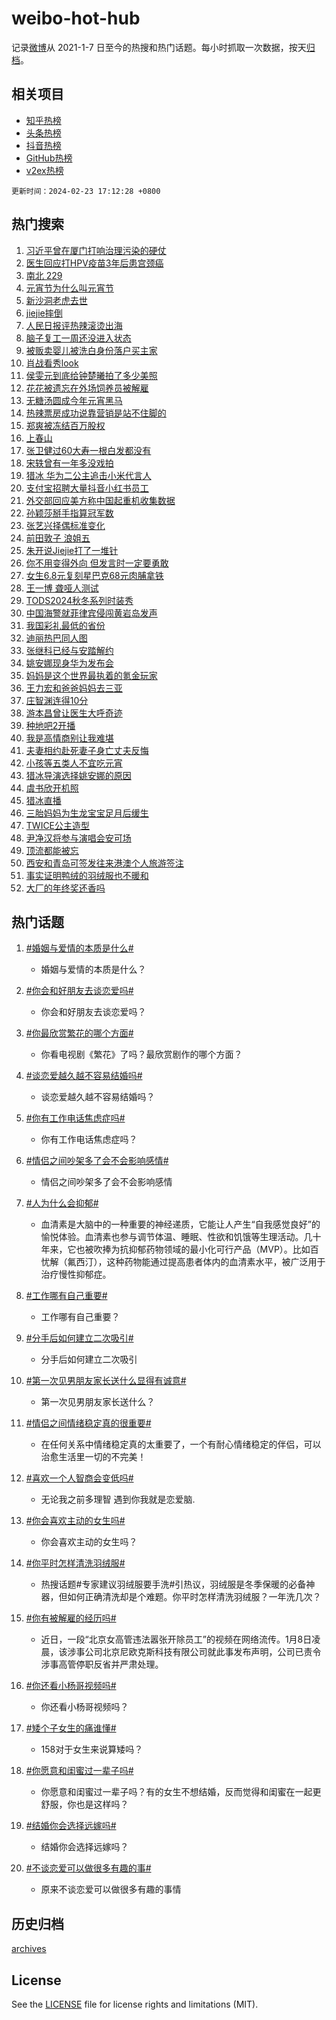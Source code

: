 # weibo-hot-hub

记录[微博](https://www.weibo.com)从 2021-1-7 日至今的热搜和热门话题。每小时抓取一次数据，按天[归档](archives)。

## 相关项目

- [知乎热榜](https://github.com/lonnyzhang423/zhihu-hot-hub)
- [头条热榜](https://github.com/lonnyzhang423/toutiao-hot-hub)
- [抖音热榜](https://github.com/lonnyzhang423/douyin-hot-hub)
- [GitHub热榜](https://github.com/lonnyzhang423/github-hot-hub)
- [v2ex热榜](https://github.com/lonnyzhang423/v2ex-hot-hub)


`更新时间：2024-02-23 17:12:28 +0800`

## 热门搜索

1. [习近平曾在厦门打响治理污染的硬仗](https://m.weibo.cn/search?containerid=100103type%3D1%26t%3D10%26q%3D%23%E4%B9%A0%E8%BF%91%E5%B9%B3%E6%9B%BE%E5%9C%A8%E5%8E%A6%E9%97%A8%E6%89%93%E5%93%8D%E6%B2%BB%E7%90%86%E6%B1%A1%E6%9F%93%E7%9A%84%E7%A1%AC%E4%BB%97%23&stream_entry_id=51&isnewpage=1&extparam=seat%3D1%26dgr%3D0%26stream_entry_id%3D51%26c_type%3D51%26q%3D%2523%25E4%25B9%25A0%25E8%25BF%2591%25E5%25B9%25B3%25E6%259B%25BE%25E5%259C%25A8%25E5%258E%25A6%25E9%2597%25A8%25E6%2589%2593%25E5%2593%258D%25E6%25B2%25BB%25E7%2590%2586%25E6%25B1%25A1%25E6%259F%2593%25E7%259A%2584%25E7%25A1%25AC%25E4%25BB%2597%2523%26pos%3D0%26cate%3D10103%26filter_type%3Drealtimehot%26display_time%3D1708679547%26pre_seqid%3D170867954772802085345)
1. [医生回应打HPV疫苗3年后患宫颈癌](https://m.weibo.cn/search?containerid=100103type%3D1%26t%3D10%26q%3D%23%E5%8C%BB%E7%94%9F%E5%9B%9E%E5%BA%94%E6%89%93HPV%E7%96%AB%E8%8B%973%E5%B9%B4%E5%90%8E%E6%82%A3%E5%AE%AB%E9%A2%88%E7%99%8C%23&stream_entry_id=31&isnewpage=1&extparam=seat%3D1%26stream_entry_id%3D31%26lcate%3D5001%26realpos%3D1%26dgr%3D0%26band_rank%3D1%26flag%3D2%26pos%3D0%26q%3D%2523%25E5%258C%25BB%25E7%2594%259F%25E5%259B%259E%25E5%25BA%2594%25E6%2589%2593HPV%25E7%2596%25AB%25E8%258B%25973%25E5%25B9%25B4%25E5%2590%258E%25E6%2582%25A3%25E5%25AE%25AB%25E9%25A2%2588%25E7%2599%258C%2523%26c_type%3D31%26cate%3D5001%26filter_type%3Drealtimehot%26display_time%3D1708679547%26pre_seqid%3D170867954772802085345)
1. [南北 229](https://m.weibo.cn/search?containerid=100103type%3D1%26t%3D10%26q%3D%E5%8D%97%E5%8C%97+229&stream_entry_id=31&isnewpage=1&extparam=seat%3D1%26stream_entry_id%3D31%26lcate%3D5001%26realpos%3D2%26dgr%3D0%26band_rank%3D2%26flag%3D16%26pos%3D1%26q%3D%25E5%258D%2597%25E5%258C%2597%2520229%26c_type%3D31%26cate%3D5001%26filter_type%3Drealtimehot%26display_time%3D1708679547%26pre_seqid%3D170867954772802085345)
1. [元宵节为什么叫元宵节](https://m.weibo.cn/search?containerid=100103type%3D1%26t%3D10%26q%3D%23%E5%85%83%E5%AE%B5%E8%8A%82%E4%B8%BA%E4%BB%80%E4%B9%88%E5%8F%AB%E5%85%83%E5%AE%B5%E8%8A%82%23&stream_entry_id=31&isnewpage=1&extparam=seat%3D1%26stream_entry_id%3D31%26lcate%3D5001%26realpos%3D3%26dgr%3D0%26band_rank%3D3%26flag%3D1%26pos%3D2%26q%3D%2523%25E5%2585%2583%25E5%25AE%25B5%25E8%258A%2582%25E4%25B8%25BA%25E4%25BB%2580%25E4%25B9%2588%25E5%258F%25AB%25E5%2585%2583%25E5%25AE%25B5%25E8%258A%2582%2523%26c_type%3D31%26cate%3D5001%26filter_type%3Drealtimehot%26display_time%3D1708679547%26pre_seqid%3D170867954772802085345)
1. [新沙洞老虎去世](https://m.weibo.cn/search?containerid=100103type%3D1%26t%3D10%26q%3D%23%E6%96%B0%E6%B2%99%E6%B4%9E%E8%80%81%E8%99%8E%E5%8E%BB%E4%B8%96%23&stream_entry_id=31&isnewpage=1&extparam=seat%3D1%26stream_entry_id%3D31%26lcate%3D5001%26realpos%3D4%26dgr%3D0%26band_rank%3D4%26flag%3D1%26pos%3D3%26q%3D%2523%25E6%2596%25B0%25E6%25B2%2599%25E6%25B4%259E%25E8%2580%2581%25E8%2599%258E%25E5%258E%25BB%25E4%25B8%2596%2523%26c_type%3D31%26cate%3D5001%26filter_type%3Drealtimehot%26display_time%3D1708679547%26pre_seqid%3D170867954772802085345)
1. [jiejie摔倒](https://m.weibo.cn/search?containerid=100103type%3D1%26t%3D10%26q%3Djiejie%E6%91%94%E5%80%92&stream_entry_id=31&isnewpage=1&extparam=seat%3D1%26stream_entry_id%3D31%26lcate%3D5001%26realpos%3D5%26dgr%3D0%26band_rank%3D5%26flag%3D16%26pos%3D4%26q%3Djiejie%25E6%2591%2594%25E5%2580%2592%26c_type%3D31%26cate%3D5001%26filter_type%3Drealtimehot%26display_time%3D1708679547%26pre_seqid%3D170867954772802085345)
1. [人民日报评热辣滚烫出海](https://m.weibo.cn/search?containerid=100103type%3D1%26t%3D10%26q%3D%23%E4%BA%BA%E6%B0%91%E6%97%A5%E6%8A%A5%E8%AF%84%E7%83%AD%E8%BE%A3%E6%BB%9A%E7%83%AB%E5%87%BA%E6%B5%B7%23&stream_entry_id=31&isnewpage=1&extparam=seat%3D1%26stream_entry_id%3D31%26lcate%3D5001%26realpos%3D6%26dgr%3D0%26band_rank%3D6%26flag%3D1%26pos%3D5%26q%3D%2523%25E4%25BA%25BA%25E6%25B0%2591%25E6%2597%25A5%25E6%258A%25A5%25E8%25AF%2584%25E7%2583%25AD%25E8%25BE%25A3%25E6%25BB%259A%25E7%2583%25AB%25E5%2587%25BA%25E6%25B5%25B7%2523%26c_type%3D31%26cate%3D5001%26filter_type%3Drealtimehot%26display_time%3D1708679547%26pre_seqid%3D170867954772802085345)
1. [脑子复工一周还没进入状态](https://m.weibo.cn/search?containerid=100103type%3D1%26t%3D10%26q%3D%23%E8%84%91%E5%AD%90%E5%A4%8D%E5%B7%A5%E4%B8%80%E5%91%A8%E8%BF%98%E6%B2%A1%E8%BF%9B%E5%85%A5%E7%8A%B6%E6%80%81%23&stream_entry_id=31&isnewpage=1&extparam=seat%3D1%26stream_entry_id%3D31%26lcate%3D5001%26q%3D%2523%25E8%2584%2591%25E5%25AD%2590%25E5%25A4%258D%25E5%25B7%25A5%25E4%25B8%2580%25E5%2591%25A8%25E8%25BF%2598%25E6%25B2%25A1%25E8%25BF%259B%25E5%2585%25A5%25E7%258A%25B6%25E6%2580%2581%2523%26dgr%3D0%26band_rank%3D7%26adid%3D223925%26pos%3D6%26is_ad_pos%3D1%26c_type%3D31%26cate%3D5001%26filter_type%3Drealtimehot%26display_time%3D1708679547%26pre_seqid%3D170867954772802085345)
1. [被贩卖婴儿被洗白身份落户买主家](https://m.weibo.cn/search?containerid=100103type%3D1%26t%3D10%26q%3D%23%E8%A2%AB%E8%B4%A9%E5%8D%96%E5%A9%B4%E5%84%BF%E8%A2%AB%E6%B4%97%E7%99%BD%E8%BA%AB%E4%BB%BD%E8%90%BD%E6%88%B7%E4%B9%B0%E4%B8%BB%E5%AE%B6%23&stream_entry_id=31&isnewpage=1&extparam=seat%3D1%26stream_entry_id%3D31%26lcate%3D5001%26realpos%3D7%26dgr%3D0%26band_rank%3D7%26flag%3D1%26pos%3D7%26q%3D%2523%25E8%25A2%25AB%25E8%25B4%25A9%25E5%258D%2596%25E5%25A9%25B4%25E5%2584%25BF%25E8%25A2%25AB%25E6%25B4%2597%25E7%2599%25BD%25E8%25BA%25AB%25E4%25BB%25BD%25E8%2590%25BD%25E6%2588%25B7%25E4%25B9%25B0%25E4%25B8%25BB%25E5%25AE%25B6%2523%26c_type%3D31%26cate%3D5001%26filter_type%3Drealtimehot%26display_time%3D1708679547%26pre_seqid%3D170867954772802085345)
1. [肖战看秀look](https://m.weibo.cn/search?containerid=100103type%3D1%26t%3D10%26q%3D%23%E8%82%96%E6%88%98%E7%9C%8B%E7%A7%80look%23&stream_entry_id=31&isnewpage=1&extparam=seat%3D1%26stream_entry_id%3D31%26lcate%3D5001%26realpos%3D8%26dgr%3D0%26band_rank%3D8%26flag%3D1%26pos%3D8%26q%3D%2523%25E8%2582%2596%25E6%2588%2598%25E7%259C%258B%25E7%25A7%2580look%2523%26c_type%3D31%26cate%3D5001%26filter_type%3Drealtimehot%26display_time%3D1708679547%26pre_seqid%3D170867954772802085345)
1. [侯雯元到底给钟楚曦拍了多少美照](https://m.weibo.cn/search?containerid=100103type%3D1%26t%3D10%26q%3D%23%E4%BE%AF%E9%9B%AF%E5%85%83%E5%88%B0%E5%BA%95%E7%BB%99%E9%92%9F%E6%A5%9A%E6%9B%A6%E6%8B%8D%E4%BA%86%E5%A4%9A%E5%B0%91%E7%BE%8E%E7%85%A7%23&stream_entry_id=31&isnewpage=1&extparam=seat%3D1%26stream_entry_id%3D31%26lcate%3D5001%26realpos%3D9%26dgr%3D0%26band_rank%3D9%26flag%3D2%26pos%3D9%26q%3D%2523%25E4%25BE%25AF%25E9%259B%25AF%25E5%2585%2583%25E5%2588%25B0%25E5%25BA%2595%25E7%25BB%2599%25E9%2592%259F%25E6%25A5%259A%25E6%259B%25A6%25E6%258B%258D%25E4%25BA%2586%25E5%25A4%259A%25E5%25B0%2591%25E7%25BE%258E%25E7%2585%25A7%2523%26c_type%3D31%26cate%3D5001%26filter_type%3Drealtimehot%26display_time%3D1708679547%26pre_seqid%3D170867954772802085345)
1. [花花被遗忘在外场饲养员被解雇](https://m.weibo.cn/search?containerid=100103type%3D1%26t%3D10%26q%3D%23%E8%8A%B1%E8%8A%B1%E8%A2%AB%E9%81%97%E5%BF%98%E5%9C%A8%E5%A4%96%E5%9C%BA%E9%A5%B2%E5%85%BB%E5%91%98%E8%A2%AB%E8%A7%A3%E9%9B%87%23&stream_entry_id=31&isnewpage=1&extparam=seat%3D1%26stream_entry_id%3D31%26lcate%3D5001%26realpos%3D10%26dgr%3D0%26band_rank%3D10%26flag%3D0%26pos%3D10%26q%3D%2523%25E8%258A%25B1%25E8%258A%25B1%25E8%25A2%25AB%25E9%2581%2597%25E5%25BF%2598%25E5%259C%25A8%25E5%25A4%2596%25E5%259C%25BA%25E9%25A5%25B2%25E5%2585%25BB%25E5%2591%2598%25E8%25A2%25AB%25E8%25A7%25A3%25E9%259B%2587%2523%26c_type%3D31%26cate%3D5001%26filter_type%3Drealtimehot%26display_time%3D1708679547%26pre_seqid%3D170867954772802085345)
1. [无糖汤圆成今年元宵黑马](https://m.weibo.cn/search?containerid=100103type%3D1%26t%3D10%26q%3D%23%E6%97%A0%E7%B3%96%E6%B1%A4%E5%9C%86%E6%88%90%E4%BB%8A%E5%B9%B4%E5%85%83%E5%AE%B5%E9%BB%91%E9%A9%AC%23&stream_entry_id=31&isnewpage=1&extparam=seat%3D1%26stream_entry_id%3D31%26lcate%3D5001%26realpos%3D11%26dgr%3D0%26band_rank%3D11%26flag%3D32768%26pos%3D11%26q%3D%2523%25E6%2597%25A0%25E7%25B3%2596%25E6%25B1%25A4%25E5%259C%2586%25E6%2588%2590%25E4%25BB%258A%25E5%25B9%25B4%25E5%2585%2583%25E5%25AE%25B5%25E9%25BB%2591%25E9%25A9%25AC%2523%26c_type%3D31%26cate%3D5001%26filter_type%3Drealtimehot%26display_time%3D1708679547%26pre_seqid%3D170867954772802085345)
1. [热辣票房成功说靠营销是站不住脚的](https://m.weibo.cn/search?containerid=100103type%3D1%26t%3D10%26q%3D%E7%83%AD%E8%BE%A3%E7%A5%A8%E6%88%BF%E6%88%90%E5%8A%9F%E8%AF%B4%E9%9D%A0%E8%90%A5%E9%94%80%E6%98%AF%E7%AB%99%E4%B8%8D%E4%BD%8F%E8%84%9A%E7%9A%84&stream_entry_id=31&isnewpage=1&extparam=seat%3D1%26stream_entry_id%3D31%26lcate%3D5001%26realpos%3D12%26dgr%3D0%26band_rank%3D12%26flag%3D1%26pos%3D12%26q%3D%25E7%2583%25AD%25E8%25BE%25A3%25E7%25A5%25A8%25E6%2588%25BF%25E6%2588%2590%25E5%258A%259F%25E8%25AF%25B4%25E9%259D%25A0%25E8%2590%25A5%25E9%2594%2580%25E6%2598%25AF%25E7%25AB%2599%25E4%25B8%258D%25E4%25BD%258F%25E8%2584%259A%25E7%259A%2584%26c_type%3D31%26cate%3D5001%26filter_type%3Drealtimehot%26display_time%3D1708679547%26pre_seqid%3D170867954772802085345)
1. [郑爽被冻结百万股权](https://m.weibo.cn/search?containerid=100103type%3D1%26t%3D10%26q%3D%23%E9%83%91%E7%88%BD%E8%A2%AB%E5%86%BB%E7%BB%93%E7%99%BE%E4%B8%87%E8%82%A1%E6%9D%83%23&stream_entry_id=31&isnewpage=1&extparam=seat%3D1%26stream_entry_id%3D31%26lcate%3D5001%26realpos%3D13%26dgr%3D0%26band_rank%3D13%26flag%3D1%26pos%3D13%26q%3D%2523%25E9%2583%2591%25E7%2588%25BD%25E8%25A2%25AB%25E5%2586%25BB%25E7%25BB%2593%25E7%2599%25BE%25E4%25B8%2587%25E8%2582%25A1%25E6%259D%2583%2523%26c_type%3D31%26cate%3D5001%26filter_type%3Drealtimehot%26display_time%3D1708679547%26pre_seqid%3D170867954772802085345)
1. [上春山](https://m.weibo.cn/search?containerid=100103type%3D1%26t%3D10%26q%3D%E4%B8%8A%E6%98%A5%E5%B1%B1&stream_entry_id=31&isnewpage=1&extparam=seat%3D1%26stream_entry_id%3D31%26lcate%3D5001%26realpos%3D14%26dgr%3D0%26band_rank%3D14%26flag%3D2%26pos%3D14%26q%3D%25E4%25B8%258A%25E6%2598%25A5%25E5%25B1%25B1%26c_type%3D31%26cate%3D5001%26filter_type%3Drealtimehot%26display_time%3D1708679547%26pre_seqid%3D170867954772802085345)
1. [张卫健过60大寿一根白发都没有](https://m.weibo.cn/search?containerid=100103type%3D1%26t%3D10%26q%3D%E5%BC%A0%E5%8D%AB%E5%81%A5%E8%BF%8760%E5%A4%A7%E5%AF%BF%E4%B8%80%E6%A0%B9%E7%99%BD%E5%8F%91%E9%83%BD%E6%B2%A1%E6%9C%89&stream_entry_id=31&isnewpage=1&extparam=seat%3D1%26stream_entry_id%3D31%26lcate%3D5001%26realpos%3D15%26dgr%3D0%26band_rank%3D15%26flag%3D2%26pos%3D15%26q%3D%25E5%25BC%25A0%25E5%258D%25AB%25E5%2581%25A5%25E8%25BF%258760%25E5%25A4%25A7%25E5%25AF%25BF%25E4%25B8%2580%25E6%25A0%25B9%25E7%2599%25BD%25E5%258F%2591%25E9%2583%25BD%25E6%25B2%25A1%25E6%259C%2589%26c_type%3D31%26cate%3D5001%26filter_type%3Drealtimehot%26display_time%3D1708679547%26pre_seqid%3D170867954772802085345)
1. [宋轶曾有一年多没戏拍](https://m.weibo.cn/search?containerid=100103type%3D1%26t%3D10%26q%3D%23%E5%AE%8B%E8%BD%B6%E6%9B%BE%E6%9C%89%E4%B8%80%E5%B9%B4%E5%A4%9A%E6%B2%A1%E6%88%8F%E6%8B%8D%23&stream_entry_id=31&isnewpage=1&extparam=seat%3D1%26stream_entry_id%3D31%26lcate%3D5001%26realpos%3D16%26dgr%3D0%26band_rank%3D16%26flag%3D2%26pos%3D16%26q%3D%2523%25E5%25AE%258B%25E8%25BD%25B6%25E6%259B%25BE%25E6%259C%2589%25E4%25B8%2580%25E5%25B9%25B4%25E5%25A4%259A%25E6%25B2%25A1%25E6%2588%258F%25E6%258B%258D%2523%26c_type%3D31%26cate%3D5001%26filter_type%3Drealtimehot%26display_time%3D1708679547%26pre_seqid%3D170867954772802085345)
1. [猎冰 华为二公主追击小米代言人](https://m.weibo.cn/search?containerid=100103type%3D1%26t%3D10%26q%3D%E7%8C%8E%E5%86%B0+%E5%8D%8E%E4%B8%BA%E4%BA%8C%E5%85%AC%E4%B8%BB%E8%BF%BD%E5%87%BB%E5%B0%8F%E7%B1%B3%E4%BB%A3%E8%A8%80%E4%BA%BA&stream_entry_id=31&isnewpage=1&extparam=seat%3D1%26stream_entry_id%3D31%26lcate%3D5001%26realpos%3D17%26dgr%3D0%26band_rank%3D17%26flag%3D0%26pos%3D17%26q%3D%25E7%258C%258E%25E5%2586%25B0%2520%25E5%258D%258E%25E4%25B8%25BA%25E4%25BA%258C%25E5%2585%25AC%25E4%25B8%25BB%25E8%25BF%25BD%25E5%2587%25BB%25E5%25B0%258F%25E7%25B1%25B3%25E4%25BB%25A3%25E8%25A8%2580%25E4%25BA%25BA%26c_type%3D31%26cate%3D5001%26filter_type%3Drealtimehot%26display_time%3D1708679547%26pre_seqid%3D170867954772802085345)
1. [支付宝招聘大量抖音小红书员工](https://m.weibo.cn/search?containerid=100103type%3D1%26t%3D10%26q%3D%23%E6%94%AF%E4%BB%98%E5%AE%9D%E6%8B%9B%E8%81%98%E5%A4%A7%E9%87%8F%E6%8A%96%E9%9F%B3%E5%B0%8F%E7%BA%A2%E4%B9%A6%E5%91%98%E5%B7%A5%23&stream_entry_id=31&isnewpage=1&extparam=seat%3D1%26stream_entry_id%3D31%26lcate%3D5001%26realpos%3D18%26dgr%3D0%26band_rank%3D18%26flag%3D0%26pos%3D18%26q%3D%2523%25E6%2594%25AF%25E4%25BB%2598%25E5%25AE%259D%25E6%258B%259B%25E8%2581%2598%25E5%25A4%25A7%25E9%2587%258F%25E6%258A%2596%25E9%259F%25B3%25E5%25B0%258F%25E7%25BA%25A2%25E4%25B9%25A6%25E5%2591%2598%25E5%25B7%25A5%2523%26c_type%3D31%26cate%3D5001%26filter_type%3Drealtimehot%26display_time%3D1708679547%26pre_seqid%3D170867954772802085345)
1. [外交部回应美方称中国起重机收集数据](https://m.weibo.cn/search?containerid=100103type%3D1%26t%3D10%26q%3D%23%E5%A4%96%E4%BA%A4%E9%83%A8%E5%9B%9E%E5%BA%94%E7%BE%8E%E6%96%B9%E7%A7%B0%E4%B8%AD%E5%9B%BD%E8%B5%B7%E9%87%8D%E6%9C%BA%E6%94%B6%E9%9B%86%E6%95%B0%E6%8D%AE%23&stream_entry_id=31&isnewpage=1&extparam=seat%3D1%26stream_entry_id%3D31%26lcate%3D5001%26realpos%3D19%26dgr%3D0%26band_rank%3D19%26flag%3D1%26pos%3D19%26q%3D%2523%25E5%25A4%2596%25E4%25BA%25A4%25E9%2583%25A8%25E5%259B%259E%25E5%25BA%2594%25E7%25BE%258E%25E6%2596%25B9%25E7%25A7%25B0%25E4%25B8%25AD%25E5%259B%25BD%25E8%25B5%25B7%25E9%2587%258D%25E6%259C%25BA%25E6%2594%25B6%25E9%259B%2586%25E6%2595%25B0%25E6%258D%25AE%2523%26c_type%3D31%26cate%3D5001%26filter_type%3Drealtimehot%26display_time%3D1708679547%26pre_seqid%3D170867954772802085345)
1. [孙颖莎掰手指算冠军数](https://m.weibo.cn/search?containerid=100103type%3D1%26t%3D10%26q%3D%23%E5%AD%99%E9%A2%96%E8%8E%8E%E6%8E%B0%E6%89%8B%E6%8C%87%E7%AE%97%E5%86%A0%E5%86%9B%E6%95%B0%23&stream_entry_id=31&isnewpage=1&extparam=seat%3D1%26stream_entry_id%3D31%26lcate%3D5001%26realpos%3D20%26dgr%3D0%26band_rank%3D20%26flag%3D1%26pos%3D20%26q%3D%2523%25E5%25AD%2599%25E9%25A2%2596%25E8%258E%258E%25E6%258E%25B0%25E6%2589%258B%25E6%258C%2587%25E7%25AE%2597%25E5%2586%25A0%25E5%2586%259B%25E6%2595%25B0%2523%26c_type%3D31%26cate%3D5001%26filter_type%3Drealtimehot%26display_time%3D1708679547%26pre_seqid%3D170867954772802085345)
1. [张艺兴择偶标准变化](https://m.weibo.cn/search?containerid=100103type%3D1%26t%3D10%26q%3D%23%E5%BC%A0%E8%89%BA%E5%85%B4%E6%8B%A9%E5%81%B6%E6%A0%87%E5%87%86%E5%8F%98%E5%8C%96%23&stream_entry_id=31&isnewpage=1&extparam=seat%3D1%26stream_entry_id%3D31%26lcate%3D5001%26realpos%3D21%26dgr%3D0%26band_rank%3D21%26flag%3D0%26pos%3D21%26q%3D%2523%25E5%25BC%25A0%25E8%2589%25BA%25E5%2585%25B4%25E6%258B%25A9%25E5%2581%25B6%25E6%25A0%2587%25E5%2587%2586%25E5%258F%2598%25E5%258C%2596%2523%26c_type%3D31%26cate%3D5001%26filter_type%3Drealtimehot%26display_time%3D1708679547%26pre_seqid%3D170867954772802085345)
1. [前田敦子 浪姐五](https://m.weibo.cn/search?containerid=100103type%3D1%26t%3D10%26q%3D%E5%89%8D%E7%94%B0%E6%95%A6%E5%AD%90+%E6%B5%AA%E5%A7%90%E4%BA%94&stream_entry_id=31&isnewpage=1&extparam=seat%3D1%26stream_entry_id%3D31%26lcate%3D5001%26realpos%3D22%26dgr%3D0%26band_rank%3D22%26flag%3D1%26pos%3D22%26q%3D%25E5%2589%258D%25E7%2594%25B0%25E6%2595%25A6%25E5%25AD%2590%2520%25E6%25B5%25AA%25E5%25A7%2590%25E4%25BA%2594%26c_type%3D31%26cate%3D5001%26filter_type%3Drealtimehot%26display_time%3D1708679547%26pre_seqid%3D170867954772802085345)
1. [朱开说Jiejie打了一堆针](https://m.weibo.cn/search?containerid=100103type%3D1%26t%3D10%26q%3D%23%E6%9C%B1%E5%BC%80%E8%AF%B4Jiejie%E6%89%93%E4%BA%86%E4%B8%80%E5%A0%86%E9%92%88%23&stream_entry_id=31&isnewpage=1&extparam=seat%3D1%26stream_entry_id%3D31%26lcate%3D5001%26realpos%3D23%26dgr%3D0%26band_rank%3D23%26flag%3D1%26pos%3D23%26q%3D%2523%25E6%259C%25B1%25E5%25BC%2580%25E8%25AF%25B4Jiejie%25E6%2589%2593%25E4%25BA%2586%25E4%25B8%2580%25E5%25A0%2586%25E9%2592%2588%2523%26c_type%3D31%26cate%3D5001%26filter_type%3Drealtimehot%26display_time%3D1708679547%26pre_seqid%3D170867954772802085345)
1. [你不用变得外向 但发言时一定要勇敢](https://m.weibo.cn/search?containerid=100103type%3D1%26t%3D10%26q%3D%E4%BD%A0%E4%B8%8D%E7%94%A8%E5%8F%98%E5%BE%97%E5%A4%96%E5%90%91+%E4%BD%86%E5%8F%91%E8%A8%80%E6%97%B6%E4%B8%80%E5%AE%9A%E8%A6%81%E5%8B%87%E6%95%A2&stream_entry_id=31&isnewpage=1&extparam=seat%3D1%26stream_entry_id%3D31%26lcate%3D5001%26realpos%3D24%26dgr%3D0%26band_rank%3D24%26flag%3D1%26pos%3D24%26q%3D%25E4%25BD%25A0%25E4%25B8%258D%25E7%2594%25A8%25E5%258F%2598%25E5%25BE%2597%25E5%25A4%2596%25E5%2590%2591%2520%25E4%25BD%2586%25E5%258F%2591%25E8%25A8%2580%25E6%2597%25B6%25E4%25B8%2580%25E5%25AE%259A%25E8%25A6%2581%25E5%258B%2587%25E6%2595%25A2%26c_type%3D31%26cate%3D5001%26filter_type%3Drealtimehot%26display_time%3D1708679547%26pre_seqid%3D170867954772802085345)
1. [女生6.8元复刻星巴克68元肉脯拿铁](https://m.weibo.cn/search?containerid=100103type%3D1%26t%3D10%26q%3D%23%E5%A5%B3%E7%94%9F6.8%E5%85%83%E5%A4%8D%E5%88%BB%E6%98%9F%E5%B7%B4%E5%85%8B68%E5%85%83%E8%82%89%E8%84%AF%E6%8B%BF%E9%93%81%23&stream_entry_id=31&isnewpage=1&extparam=seat%3D1%26stream_entry_id%3D31%26lcate%3D5001%26realpos%3D25%26dgr%3D0%26band_rank%3D25%26flag%3D1%26pos%3D25%26q%3D%2523%25E5%25A5%25B3%25E7%2594%259F6.8%25E5%2585%2583%25E5%25A4%258D%25E5%2588%25BB%25E6%2598%259F%25E5%25B7%25B4%25E5%2585%258B68%25E5%2585%2583%25E8%2582%2589%25E8%2584%25AF%25E6%258B%25BF%25E9%2593%2581%2523%26c_type%3D31%26cate%3D5001%26filter_type%3Drealtimehot%26display_time%3D1708679547%26pre_seqid%3D170867954772802085345)
1. [王一博 聋哑人测试](https://m.weibo.cn/search?containerid=100103type%3D1%26t%3D10%26q%3D%E7%8E%8B%E4%B8%80%E5%8D%9A+%E8%81%8B%E5%93%91%E4%BA%BA%E6%B5%8B%E8%AF%95&stream_entry_id=31&isnewpage=1&extparam=seat%3D1%26stream_entry_id%3D31%26lcate%3D5001%26realpos%3D26%26dgr%3D0%26band_rank%3D26%26flag%3D0%26pos%3D26%26q%3D%25E7%258E%258B%25E4%25B8%2580%25E5%258D%259A%2520%25E8%2581%258B%25E5%2593%2591%25E4%25BA%25BA%25E6%25B5%258B%25E8%25AF%2595%26c_type%3D31%26cate%3D5001%26filter_type%3Drealtimehot%26display_time%3D1708679547%26pre_seqid%3D170867954772802085345)
1. [TODS2024秋冬系列时装秀](https://m.weibo.cn/search?containerid=100103type%3D1%26t%3D10%26q%3DTODS2024%E7%A7%8B%E5%86%AC%E7%B3%BB%E5%88%97%E6%97%B6%E8%A3%85%E7%A7%80&stream_entry_id=31&isnewpage=1&extparam=seat%3D1%26stream_entry_id%3D31%26lcate%3D5001%26realpos%3D27%26dgr%3D0%26band_rank%3D27%26flag%3D1%26pos%3D27%26q%3DTODS2024%25E7%25A7%258B%25E5%2586%25AC%25E7%25B3%25BB%25E5%2588%2597%25E6%2597%25B6%25E8%25A3%2585%25E7%25A7%2580%26c_type%3D31%26cate%3D5001%26filter_type%3Drealtimehot%26display_time%3D1708679547%26pre_seqid%3D170867954772802085345)
1. [中国海警就菲律宾侵闯黄岩岛发声](https://m.weibo.cn/search?containerid=100103type%3D1%26t%3D10%26q%3D%23%E4%B8%AD%E5%9B%BD%E6%B5%B7%E8%AD%A6%E5%B0%B1%E8%8F%B2%E5%BE%8B%E5%AE%BE%E4%BE%B5%E9%97%AF%E9%BB%84%E5%B2%A9%E5%B2%9B%E5%8F%91%E5%A3%B0%23&stream_entry_id=31&isnewpage=1&extparam=seat%3D1%26stream_entry_id%3D31%26lcate%3D5001%26realpos%3D28%26dgr%3D0%26band_rank%3D28%26flag%3D1%26pos%3D28%26q%3D%2523%25E4%25B8%25AD%25E5%259B%25BD%25E6%25B5%25B7%25E8%25AD%25A6%25E5%25B0%25B1%25E8%258F%25B2%25E5%25BE%258B%25E5%25AE%25BE%25E4%25BE%25B5%25E9%2597%25AF%25E9%25BB%2584%25E5%25B2%25A9%25E5%25B2%259B%25E5%258F%2591%25E5%25A3%25B0%2523%26c_type%3D31%26cate%3D5001%26filter_type%3Drealtimehot%26display_time%3D1708679547%26pre_seqid%3D170867954772802085345)
1. [我国彩礼最低的省份](https://m.weibo.cn/search?containerid=100103type%3D1%26t%3D10%26q%3D%23%E6%88%91%E5%9B%BD%E5%BD%A9%E7%A4%BC%E6%9C%80%E4%BD%8E%E7%9A%84%E7%9C%81%E4%BB%BD%23&stream_entry_id=31&isnewpage=1&extparam=seat%3D1%26stream_entry_id%3D31%26lcate%3D5001%26realpos%3D29%26dgr%3D0%26band_rank%3D29%26flag%3D0%26pos%3D29%26q%3D%2523%25E6%2588%2591%25E5%259B%25BD%25E5%25BD%25A9%25E7%25A4%25BC%25E6%259C%2580%25E4%25BD%258E%25E7%259A%2584%25E7%259C%2581%25E4%25BB%25BD%2523%26c_type%3D31%26cate%3D5001%26filter_type%3Drealtimehot%26display_time%3D1708679547%26pre_seqid%3D170867954772802085345)
1. [迪丽热巴同人图](https://m.weibo.cn/search?containerid=100103type%3D1%26t%3D10%26q%3D%E8%BF%AA%E4%B8%BD%E7%83%AD%E5%B7%B4%E5%90%8C%E4%BA%BA%E5%9B%BE&stream_entry_id=31&isnewpage=1&extparam=seat%3D1%26stream_entry_id%3D31%26lcate%3D5001%26realpos%3D30%26dgr%3D0%26band_rank%3D30%26flag%3D1%26pos%3D30%26q%3D%25E8%25BF%25AA%25E4%25B8%25BD%25E7%2583%25AD%25E5%25B7%25B4%25E5%2590%258C%25E4%25BA%25BA%25E5%259B%25BE%26c_type%3D31%26cate%3D5001%26filter_type%3Drealtimehot%26display_time%3D1708679547%26pre_seqid%3D170867954772802085345)
1. [张继科已经与安踏解约](https://m.weibo.cn/search?containerid=100103type%3D1%26t%3D10%26q%3D%23%E5%BC%A0%E7%BB%A7%E7%A7%91%E5%B7%B2%E7%BB%8F%E4%B8%8E%E5%AE%89%E8%B8%8F%E8%A7%A3%E7%BA%A6%23&stream_entry_id=31&isnewpage=1&extparam=seat%3D1%26stream_entry_id%3D31%26lcate%3D5001%26realpos%3D31%26dgr%3D0%26band_rank%3D31%26flag%3D1%26pos%3D31%26q%3D%2523%25E5%25BC%25A0%25E7%25BB%25A7%25E7%25A7%2591%25E5%25B7%25B2%25E7%25BB%258F%25E4%25B8%258E%25E5%25AE%2589%25E8%25B8%258F%25E8%25A7%25A3%25E7%25BA%25A6%2523%26c_type%3D31%26cate%3D5001%26filter_type%3Drealtimehot%26display_time%3D1708679547%26pre_seqid%3D170867954772802085345)
1. [姚安娜现身华为发布会](https://m.weibo.cn/search?containerid=100103type%3D1%26t%3D10%26q%3D%23%E5%A7%9A%E5%AE%89%E5%A8%9C%E7%8E%B0%E8%BA%AB%E5%8D%8E%E4%B8%BA%E5%8F%91%E5%B8%83%E4%BC%9A%23&stream_entry_id=31&isnewpage=1&extparam=seat%3D1%26stream_entry_id%3D31%26lcate%3D5001%26realpos%3D32%26dgr%3D0%26band_rank%3D32%26flag%3D0%26pos%3D32%26q%3D%2523%25E5%25A7%259A%25E5%25AE%2589%25E5%25A8%259C%25E7%258E%25B0%25E8%25BA%25AB%25E5%258D%258E%25E4%25B8%25BA%25E5%258F%2591%25E5%25B8%2583%25E4%25BC%259A%2523%26c_type%3D31%26cate%3D5001%26filter_type%3Drealtimehot%26display_time%3D1708679547%26pre_seqid%3D170867954772802085345)
1. [妈妈是这个世界最执着的氪金玩家](https://m.weibo.cn/search?containerid=100103type%3D1%26t%3D10%26q%3D%E5%A6%88%E5%A6%88%E6%98%AF%E8%BF%99%E4%B8%AA%E4%B8%96%E7%95%8C%E6%9C%80%E6%89%A7%E7%9D%80%E7%9A%84%E6%B0%AA%E9%87%91%E7%8E%A9%E5%AE%B6&stream_entry_id=31&isnewpage=1&extparam=seat%3D1%26stream_entry_id%3D31%26lcate%3D5001%26realpos%3D33%26dgr%3D0%26band_rank%3D33%26flag%3D1%26pos%3D33%26q%3D%25E5%25A6%2588%25E5%25A6%2588%25E6%2598%25AF%25E8%25BF%2599%25E4%25B8%25AA%25E4%25B8%2596%25E7%2595%258C%25E6%259C%2580%25E6%2589%25A7%25E7%259D%2580%25E7%259A%2584%25E6%25B0%25AA%25E9%2587%2591%25E7%258E%25A9%25E5%25AE%25B6%26c_type%3D31%26cate%3D5001%26filter_type%3Drealtimehot%26display_time%3D1708679547%26pre_seqid%3D170867954772802085345)
1. [王力宏和爸爸妈妈去三亚](https://m.weibo.cn/search?containerid=100103type%3D1%26t%3D10%26q%3D%23%E7%8E%8B%E5%8A%9B%E5%AE%8F%E5%92%8C%E7%88%B8%E7%88%B8%E5%A6%88%E5%A6%88%E5%8E%BB%E4%B8%89%E4%BA%9A%23&stream_entry_id=31&isnewpage=1&extparam=seat%3D1%26stream_entry_id%3D31%26lcate%3D5001%26realpos%3D34%26dgr%3D0%26band_rank%3D34%26flag%3D0%26pos%3D34%26q%3D%2523%25E7%258E%258B%25E5%258A%259B%25E5%25AE%258F%25E5%2592%258C%25E7%2588%25B8%25E7%2588%25B8%25E5%25A6%2588%25E5%25A6%2588%25E5%258E%25BB%25E4%25B8%2589%25E4%25BA%259A%2523%26c_type%3D31%26cate%3D5001%26filter_type%3Drealtimehot%26display_time%3D1708679547%26pre_seqid%3D170867954772802085345)
1. [庄智渊连得10分](https://m.weibo.cn/search?containerid=100103type%3D1%26t%3D10%26q%3D%23%E5%BA%84%E6%99%BA%E6%B8%8A%E8%BF%9E%E5%BE%9710%E5%88%86%23&stream_entry_id=31&isnewpage=1&extparam=seat%3D1%26stream_entry_id%3D31%26lcate%3D5001%26realpos%3D35%26dgr%3D0%26band_rank%3D35%26flag%3D1%26pos%3D35%26q%3D%2523%25E5%25BA%2584%25E6%2599%25BA%25E6%25B8%258A%25E8%25BF%259E%25E5%25BE%259710%25E5%2588%2586%2523%26c_type%3D31%26cate%3D5001%26filter_type%3Drealtimehot%26display_time%3D1708679547%26pre_seqid%3D170867954772802085345)
1. [游本昌曾让医生大呼奇迹](https://m.weibo.cn/search?containerid=100103type%3D1%26t%3D10%26q%3D%23%E6%B8%B8%E6%9C%AC%E6%98%8C%E6%9B%BE%E8%AE%A9%E5%8C%BB%E7%94%9F%E5%A4%A7%E5%91%BC%E5%A5%87%E8%BF%B9%23&stream_entry_id=31&isnewpage=1&extparam=seat%3D1%26stream_entry_id%3D31%26lcate%3D5001%26realpos%3D36%26dgr%3D0%26band_rank%3D36%26flag%3D32768%26pos%3D36%26q%3D%2523%25E6%25B8%25B8%25E6%259C%25AC%25E6%2598%258C%25E6%259B%25BE%25E8%25AE%25A9%25E5%258C%25BB%25E7%2594%259F%25E5%25A4%25A7%25E5%2591%25BC%25E5%25A5%2587%25E8%25BF%25B9%2523%26c_type%3D31%26cate%3D5001%26filter_type%3Drealtimehot%26display_time%3D1708679547%26pre_seqid%3D170867954772802085345)
1. [种地吧2开播](https://m.weibo.cn/search?containerid=100103type%3D1%26t%3D10%26q%3D%23%E7%A7%8D%E5%9C%B0%E5%90%A72%E5%BC%80%E6%92%AD%23&stream_entry_id=31&isnewpage=1&extparam=seat%3D1%26stream_entry_id%3D31%26lcate%3D5001%26realpos%3D37%26dgr%3D0%26band_rank%3D37%26flag%3D1%26pos%3D37%26q%3D%2523%25E7%25A7%258D%25E5%259C%25B0%25E5%2590%25A72%25E5%25BC%2580%25E6%2592%25AD%2523%26c_type%3D31%26cate%3D5001%26filter_type%3Drealtimehot%26display_time%3D1708679547%26pre_seqid%3D170867954772802085345)
1. [我是高情商别让我难堪](https://m.weibo.cn/search?containerid=100103type%3D1%26t%3D10%26q%3D%E6%88%91%E6%98%AF%E9%AB%98%E6%83%85%E5%95%86%E5%88%AB%E8%AE%A9%E6%88%91%E9%9A%BE%E5%A0%AA&stream_entry_id=31&isnewpage=1&extparam=seat%3D1%26stream_entry_id%3D31%26lcate%3D5001%26realpos%3D38%26dgr%3D0%26band_rank%3D38%26flag%3D1%26pos%3D38%26q%3D%25E6%2588%2591%25E6%2598%25AF%25E9%25AB%2598%25E6%2583%2585%25E5%2595%2586%25E5%2588%25AB%25E8%25AE%25A9%25E6%2588%2591%25E9%259A%25BE%25E5%25A0%25AA%26c_type%3D31%26cate%3D5001%26filter_type%3Drealtimehot%26display_time%3D1708679547%26pre_seqid%3D170867954772802085345)
1. [夫妻相约赴死妻子身亡丈夫反悔](https://m.weibo.cn/search?containerid=100103type%3D1%26t%3D10%26q%3D%23%E5%A4%AB%E5%A6%BB%E7%9B%B8%E7%BA%A6%E8%B5%B4%E6%AD%BB%E5%A6%BB%E5%AD%90%E8%BA%AB%E4%BA%A1%E4%B8%88%E5%A4%AB%E5%8F%8D%E6%82%94%23&stream_entry_id=31&isnewpage=1&extparam=seat%3D1%26stream_entry_id%3D31%26lcate%3D5001%26realpos%3D39%26dgr%3D0%26band_rank%3D39%26flag%3D0%26pos%3D39%26q%3D%2523%25E5%25A4%25AB%25E5%25A6%25BB%25E7%259B%25B8%25E7%25BA%25A6%25E8%25B5%25B4%25E6%25AD%25BB%25E5%25A6%25BB%25E5%25AD%2590%25E8%25BA%25AB%25E4%25BA%25A1%25E4%25B8%2588%25E5%25A4%25AB%25E5%258F%258D%25E6%2582%2594%2523%26c_type%3D31%26cate%3D5001%26filter_type%3Drealtimehot%26display_time%3D1708679547%26pre_seqid%3D170867954772802085345)
1. [小孩等五类人不宜吃元宵](https://m.weibo.cn/search?containerid=100103type%3D1%26t%3D10%26q%3D%23%E5%B0%8F%E5%AD%A9%E7%AD%89%E4%BA%94%E7%B1%BB%E4%BA%BA%E4%B8%8D%E5%AE%9C%E5%90%83%E5%85%83%E5%AE%B5%23&stream_entry_id=31&isnewpage=1&extparam=seat%3D1%26stream_entry_id%3D31%26lcate%3D5001%26realpos%3D40%26dgr%3D0%26band_rank%3D40%26flag%3D1%26pos%3D40%26q%3D%2523%25E5%25B0%258F%25E5%25AD%25A9%25E7%25AD%2589%25E4%25BA%2594%25E7%25B1%25BB%25E4%25BA%25BA%25E4%25B8%258D%25E5%25AE%259C%25E5%2590%2583%25E5%2585%2583%25E5%25AE%25B5%2523%26c_type%3D31%26cate%3D5001%26filter_type%3Drealtimehot%26display_time%3D1708679547%26pre_seqid%3D170867954772802085345)
1. [猎冰导演选择姚安娜的原因](https://m.weibo.cn/search?containerid=100103type%3D1%26t%3D10%26q%3D%E7%8C%8E%E5%86%B0%E5%AF%BC%E6%BC%94%E9%80%89%E6%8B%A9%E5%A7%9A%E5%AE%89%E5%A8%9C%E7%9A%84%E5%8E%9F%E5%9B%A0&stream_entry_id=31&isnewpage=1&extparam=seat%3D1%26stream_entry_id%3D31%26lcate%3D5001%26realpos%3D41%26dgr%3D0%26band_rank%3D41%26flag%3D1%26pos%3D41%26q%3D%25E7%258C%258E%25E5%2586%25B0%25E5%25AF%25BC%25E6%25BC%2594%25E9%2580%2589%25E6%258B%25A9%25E5%25A7%259A%25E5%25AE%2589%25E5%25A8%259C%25E7%259A%2584%25E5%258E%259F%25E5%259B%25A0%26c_type%3D31%26cate%3D5001%26filter_type%3Drealtimehot%26display_time%3D1708679547%26pre_seqid%3D170867954772802085345)
1. [虞书欣开机照](https://m.weibo.cn/search?containerid=100103type%3D1%26t%3D10%26q%3D%E8%99%9E%E4%B9%A6%E6%AC%A3%E5%BC%80%E6%9C%BA%E7%85%A7&stream_entry_id=31&isnewpage=1&extparam=seat%3D1%26stream_entry_id%3D31%26lcate%3D5001%26realpos%3D42%26dgr%3D0%26band_rank%3D42%26flag%3D1%26pos%3D42%26q%3D%25E8%2599%259E%25E4%25B9%25A6%25E6%25AC%25A3%25E5%25BC%2580%25E6%259C%25BA%25E7%2585%25A7%26c_type%3D31%26cate%3D5001%26filter_type%3Drealtimehot%26display_time%3D1708679547%26pre_seqid%3D170867954772802085345)
1. [猎冰直播](https://m.weibo.cn/search?containerid=100103type%3D1%26t%3D10%26q%3D%E7%8C%8E%E5%86%B0%E7%9B%B4%E6%92%AD&stream_entry_id=31&isnewpage=1&extparam=seat%3D1%26stream_entry_id%3D31%26lcate%3D5001%26realpos%3D43%26dgr%3D0%26band_rank%3D43%26flag%3D1%26pos%3D43%26q%3D%25E7%258C%258E%25E5%2586%25B0%25E7%259B%25B4%25E6%2592%25AD%26c_type%3D31%26cate%3D5001%26filter_type%3Drealtimehot%26display_time%3D1708679547%26pre_seqid%3D170867954772802085345)
1. [三胎妈妈为生龙宝宝足月后缓生](https://m.weibo.cn/search?containerid=100103type%3D1%26t%3D10%26q%3D%23%E4%B8%89%E8%83%8E%E5%A6%88%E5%A6%88%E4%B8%BA%E7%94%9F%E9%BE%99%E5%AE%9D%E5%AE%9D%E8%B6%B3%E6%9C%88%E5%90%8E%E7%BC%93%E7%94%9F%23&stream_entry_id=31&isnewpage=1&extparam=seat%3D1%26stream_entry_id%3D31%26lcate%3D5001%26realpos%3D44%26dgr%3D0%26band_rank%3D44%26flag%3D1%26pos%3D44%26q%3D%2523%25E4%25B8%2589%25E8%2583%258E%25E5%25A6%2588%25E5%25A6%2588%25E4%25B8%25BA%25E7%2594%259F%25E9%25BE%2599%25E5%25AE%259D%25E5%25AE%259D%25E8%25B6%25B3%25E6%259C%2588%25E5%2590%258E%25E7%25BC%2593%25E7%2594%259F%2523%26c_type%3D31%26cate%3D5001%26filter_type%3Drealtimehot%26display_time%3D1708679547%26pre_seqid%3D170867954772802085345)
1. [TWICE公主造型](https://m.weibo.cn/search?containerid=100103type%3D1%26t%3D10%26q%3DTWICE%E5%85%AC%E4%B8%BB%E9%80%A0%E5%9E%8B&stream_entry_id=31&isnewpage=1&extparam=seat%3D1%26stream_entry_id%3D31%26lcate%3D5001%26realpos%3D45%26dgr%3D0%26band_rank%3D45%26flag%3D1%26pos%3D45%26q%3DTWICE%25E5%2585%25AC%25E4%25B8%25BB%25E9%2580%25A0%25E5%259E%258B%26c_type%3D31%26cate%3D5001%26filter_type%3Drealtimehot%26display_time%3D1708679547%26pre_seqid%3D170867954772802085345)
1. [尹净汉将参与演唱会安可场](https://m.weibo.cn/search?containerid=100103type%3D1%26t%3D10%26q%3D%E5%B0%B9%E5%87%80%E6%B1%89%E5%B0%86%E5%8F%82%E4%B8%8E%E6%BC%94%E5%94%B1%E4%BC%9A%E5%AE%89%E5%8F%AF%E5%9C%BA&stream_entry_id=31&isnewpage=1&extparam=seat%3D1%26stream_entry_id%3D31%26lcate%3D5001%26realpos%3D46%26dgr%3D0%26band_rank%3D46%26flag%3D1%26pos%3D46%26q%3D%25E5%25B0%25B9%25E5%2587%2580%25E6%25B1%2589%25E5%25B0%2586%25E5%258F%2582%25E4%25B8%258E%25E6%25BC%2594%25E5%2594%25B1%25E4%25BC%259A%25E5%25AE%2589%25E5%258F%25AF%25E5%259C%25BA%26c_type%3D31%26cate%3D5001%26filter_type%3Drealtimehot%26display_time%3D1708679547%26pre_seqid%3D170867954772802085345)
1. [顶流都能被忘](https://m.weibo.cn/search?containerid=100103type%3D1%26t%3D10%26q%3D%E9%A1%B6%E6%B5%81%E9%83%BD%E8%83%BD%E8%A2%AB%E5%BF%98&stream_entry_id=31&isnewpage=1&extparam=seat%3D1%26stream_entry_id%3D31%26lcate%3D5001%26realpos%3D47%26dgr%3D0%26band_rank%3D47%26flag%3D0%26pos%3D47%26q%3D%25E9%25A1%25B6%25E6%25B5%2581%25E9%2583%25BD%25E8%2583%25BD%25E8%25A2%25AB%25E5%25BF%2598%26c_type%3D31%26cate%3D5001%26filter_type%3Drealtimehot%26display_time%3D1708679547%26pre_seqid%3D170867954772802085345)
1. [西安和青岛可签发往来港澳个人旅游签注](https://m.weibo.cn/search?containerid=100103type%3D1%26t%3D10%26q%3D%23%E8%A5%BF%E5%AE%89%E5%92%8C%E9%9D%92%E5%B2%9B%E5%8F%AF%E7%AD%BE%E5%8F%91%E5%BE%80%E6%9D%A5%E6%B8%AF%E6%BE%B3%E4%B8%AA%E4%BA%BA%E6%97%85%E6%B8%B8%E7%AD%BE%E6%B3%A8%23&stream_entry_id=31&isnewpage=1&extparam=seat%3D1%26stream_entry_id%3D31%26lcate%3D5001%26realpos%3D48%26dgr%3D0%26band_rank%3D48%26flag%3D0%26pos%3D48%26q%3D%2523%25E8%25A5%25BF%25E5%25AE%2589%25E5%2592%258C%25E9%259D%2592%25E5%25B2%259B%25E5%258F%25AF%25E7%25AD%25BE%25E5%258F%2591%25E5%25BE%2580%25E6%259D%25A5%25E6%25B8%25AF%25E6%25BE%25B3%25E4%25B8%25AA%25E4%25BA%25BA%25E6%2597%2585%25E6%25B8%25B8%25E7%25AD%25BE%25E6%25B3%25A8%2523%26c_type%3D31%26cate%3D5001%26filter_type%3Drealtimehot%26display_time%3D1708679547%26pre_seqid%3D170867954772802085345)
1. [事实证明鸭绒的羽绒服也不暖和](https://m.weibo.cn/search?containerid=100103type%3D1%26t%3D10%26q%3D%23%E4%BA%8B%E5%AE%9E%E8%AF%81%E6%98%8E%E9%B8%AD%E7%BB%92%E7%9A%84%E7%BE%BD%E7%BB%92%E6%9C%8D%E4%B9%9F%E4%B8%8D%E6%9A%96%E5%92%8C%23&stream_entry_id=31&isnewpage=1&extparam=seat%3D1%26stream_entry_id%3D31%26lcate%3D5001%26realpos%3D49%26dgr%3D0%26band_rank%3D49%26flag%3D1%26pos%3D49%26q%3D%2523%25E4%25BA%258B%25E5%25AE%259E%25E8%25AF%2581%25E6%2598%258E%25E9%25B8%25AD%25E7%25BB%2592%25E7%259A%2584%25E7%25BE%25BD%25E7%25BB%2592%25E6%259C%258D%25E4%25B9%259F%25E4%25B8%258D%25E6%259A%2596%25E5%2592%258C%2523%26c_type%3D31%26cate%3D5001%26filter_type%3Drealtimehot%26display_time%3D1708679547%26pre_seqid%3D170867954772802085345)
1. [大厂的年终奖还香吗](https://m.weibo.cn/search?containerid=100103type%3D1%26t%3D10%26q%3D%23%E5%A4%A7%E5%8E%82%E7%9A%84%E5%B9%B4%E7%BB%88%E5%A5%96%E8%BF%98%E9%A6%99%E5%90%97%23&stream_entry_id=31&isnewpage=1&extparam=seat%3D1%26stream_entry_id%3D31%26lcate%3D5001%26realpos%3D50%26dgr%3D0%26band_rank%3D50%26flag%3D1%26pos%3D50%26q%3D%2523%25E5%25A4%25A7%25E5%258E%2582%25E7%259A%2584%25E5%25B9%25B4%25E7%25BB%2588%25E5%25A5%2596%25E8%25BF%2598%25E9%25A6%2599%25E5%2590%2597%2523%26c_type%3D31%26cate%3D5001%26filter_type%3Drealtimehot%26display_time%3D1708679547%26pre_seqid%3D170867954772802085345)

## 热门话题

1. [#婚姻与爱情的本质是什么#](https://m.weibo.cn/search?containerid=231522type%3D1%26t%3D10%26q%3D%23%E5%A9%9A%E5%A7%BB%E4%B8%8E%E7%88%B1%E6%83%85%E7%9A%84%E6%9C%AC%E8%B4%A8%E6%98%AF%E4%BB%80%E4%B9%88%23&stream_entry_id=128&isnewpage=1&extparam=seat%3D1%26dgr%3D0%26c_type%3D128%26pos%3D1-0-0%26cate%3D5004%26lcate%3D5004%26unitid%3D1704881162756%26display_time%3D1708679548%26pre_seqid%3D1708679548602016155166)
    - 婚姻与爱情的本质是什么？

1. [#你会和好朋友去谈恋爱吗#](https://m.weibo.cn/search?containerid=231522type%3D1%26t%3D10%26q%3D%23%E4%BD%A0%E4%BC%9A%E5%92%8C%E5%A5%BD%E6%9C%8B%E5%8F%8B%E5%8E%BB%E8%B0%88%E6%81%8B%E7%88%B1%E5%90%97%23&stream_entry_id=128&isnewpage=1&extparam=seat%3D1%26dgr%3D0%26c_type%3D128%26pos%3D1-0-1%26cate%3D5004%26lcate%3D5004%26unitid%3D1704849959446%26display_time%3D1708679548%26pre_seqid%3D1708679548602016155166)
    - 你会和好朋友去谈恋爱吗？

1. [#你最欣赏繁花的哪个方面#](https://m.weibo.cn/search?containerid=231522type%3D1%26t%3D10%26q%3D%23%E4%BD%A0%E6%9C%80%E6%AC%A3%E8%B5%8F%E7%B9%81%E8%8A%B1%E7%9A%84%E5%93%AA%E4%B8%AA%E6%96%B9%E9%9D%A2%23&stream_entry_id=128&isnewpage=1&extparam=seat%3D1%26dgr%3D0%26c_type%3D128%26pos%3D1-0-2%26cate%3D5004%26lcate%3D5004%26unitid%3D1704872158127%26display_time%3D1708679548%26pre_seqid%3D1708679548602016155166)
    - 你看电视剧《繁花》了吗？最欣赏剧作的哪个方面？

1. [#谈恋爱越久越不容易结婚吗#](https://m.weibo.cn/search?containerid=231522type%3D1%26t%3D10%26q%3D%23%E8%B0%88%E6%81%8B%E7%88%B1%E8%B6%8A%E4%B9%85%E8%B6%8A%E4%B8%8D%E5%AE%B9%E6%98%93%E7%BB%93%E5%A9%9A%E5%90%97%23&stream_entry_id=128&isnewpage=1&extparam=seat%3D1%26dgr%3D0%26c_type%3D128%26pos%3D1-0-3%26cate%3D5004%26lcate%3D5004%26unitid%3D1704871559387%26display_time%3D1708679548%26pre_seqid%3D1708679548602016155166)
    - 谈恋爱越久越不容易结婚吗？

1. [#你有工作电话焦虑症吗#](https://m.weibo.cn/search?containerid=231522type%3D1%26t%3D10%26q%3D%23%E4%BD%A0%E6%9C%89%E5%B7%A5%E4%BD%9C%E7%94%B5%E8%AF%9D%E7%84%A6%E8%99%91%E7%97%87%E5%90%97%23&stream_entry_id=128&isnewpage=1&extparam=seat%3D1%26dgr%3D0%26c_type%3D128%26pos%3D1-0-4%26cate%3D5004%26lcate%3D5004%26unitid%3D1704877884678%26display_time%3D1708679548%26pre_seqid%3D1708679548602016155166)
    - 你有工作电话焦虑症吗？

1. [#情侣之间吵架多了会不会影响感情#](https://m.weibo.cn/search?containerid=231522type%3D1%26t%3D10%26q%3D%23%E6%83%85%E4%BE%A3%E4%B9%8B%E9%97%B4%E5%90%B5%E6%9E%B6%E5%A4%9A%E4%BA%86%E4%BC%9A%E4%B8%8D%E4%BC%9A%E5%BD%B1%E5%93%8D%E6%84%9F%E6%83%85%23&stream_entry_id=128&isnewpage=1&extparam=seat%3D1%26dgr%3D0%26c_type%3D128%26pos%3D1-0-5%26cate%3D5004%26lcate%3D5004%26unitid%3D1704792093809%26display_time%3D1708679548%26pre_seqid%3D1708679548602016155166)
    - 情侣之间吵架多了会不会影响感情

1. [#人为什么会抑郁#](https://m.weibo.cn/search?containerid=231522type%3D1%26t%3D10%26q%3D%23%E4%BA%BA%E4%B8%BA%E4%BB%80%E4%B9%88%E4%BC%9A%E6%8A%91%E9%83%81%23&stream_entry_id=128&isnewpage=1&extparam=seat%3D1%26dgr%3D0%26c_type%3D128%26pos%3D1-0-6%26cate%3D5004%26lcate%3D5004%26unitid%3D1704881163792%26display_time%3D1708679548%26pre_seqid%3D1708679548602016155166)
    - 血清素是大脑中的一种重要的神经递质，它能让人产生“自我感觉良好”的愉悦体验。血清素也参与调节体温、睡眠、性欲和饥饿等生理活动。几十年来，它也被吹捧为抗抑郁药物领域的最小化可行产品（MVP）。比如百忧解（氟西汀），这种药物能通过提高患者体内的血清素水平，被广泛用于治疗慢性抑郁症。

1. [#工作哪有自己重要#](https://m.weibo.cn/search?containerid=231522type%3D1%26t%3D10%26q%3D%23%E5%B7%A5%E4%BD%9C%E5%93%AA%E6%9C%89%E8%87%AA%E5%B7%B1%E9%87%8D%E8%A6%81%23&stream_entry_id=128&isnewpage=1&extparam=seat%3D1%26dgr%3D0%26c_type%3D128%26pos%3D1-0-7%26cate%3D5004%26lcate%3D5004%26unitid%3D1704949537973%26display_time%3D1708679548%26pre_seqid%3D1708679548602016155166)
    - 工作哪有自己重要？

1. [#分手后如何建立二次吸引#](https://m.weibo.cn/search?containerid=231522type%3D1%26t%3D10%26q%3D%23%E5%88%86%E6%89%8B%E5%90%8E%E5%A6%82%E4%BD%95%E5%BB%BA%E7%AB%8B%E4%BA%8C%E6%AC%A1%E5%90%B8%E5%BC%95%23&stream_entry_id=128&isnewpage=1&extparam=seat%3D1%26dgr%3D0%26c_type%3D128%26pos%3D1-0-8%26cate%3D5004%26lcate%3D5004%26unitid%3D1704870666886%26display_time%3D1708679548%26pre_seqid%3D1708679548602016155166)
    - 分手后如何建立二次吸引

1. [#第一次见男朋友家长送什么显得有诚意#](https://m.weibo.cn/search?containerid=231522type%3D1%26t%3D10%26q%3D%23%E7%AC%AC%E4%B8%80%E6%AC%A1%E8%A7%81%E7%94%B7%E6%9C%8B%E5%8F%8B%E5%AE%B6%E9%95%BF%E9%80%81%E4%BB%80%E4%B9%88%E6%98%BE%E5%BE%97%E6%9C%89%E8%AF%9A%E6%84%8F%23&stream_entry_id=128&isnewpage=1&extparam=seat%3D1%26dgr%3D0%26c_type%3D128%26pos%3D1-0-9%26cate%3D5004%26lcate%3D5004%26unitid%3D1704946836507%26display_time%3D1708679548%26pre_seqid%3D1708679548602016155166)
    - 第一次见男朋友家长送什么？

1. [#情侣之间情绪稳定真的很重要#](https://m.weibo.cn/search?containerid=231522type%3D1%26t%3D10%26q%3D%23%E6%83%85%E4%BE%A3%E4%B9%8B%E9%97%B4%E6%83%85%E7%BB%AA%E7%A8%B3%E5%AE%9A%E7%9C%9F%E7%9A%84%E5%BE%88%E9%87%8D%E8%A6%81%23&stream_entry_id=128&isnewpage=1&extparam=seat%3D1%26dgr%3D0%26c_type%3D128%26pos%3D1-0-10%26cate%3D5004%26lcate%3D5004%26unitid%3D1704779493657%26display_time%3D1708679548%26pre_seqid%3D1708679548602016155166)
    - 在任何关系中情绪稳定真的太重要了，一个有耐心情绪稳定的伴侣，可以治愈生活里一切的不完美！

1. [#喜欢一个人智商会变低吗#](https://m.weibo.cn/search?containerid=231522type%3D1%26t%3D10%26q%3D%23%E5%96%9C%E6%AC%A2%E4%B8%80%E4%B8%AA%E4%BA%BA%E6%99%BA%E5%95%86%E4%BC%9A%E5%8F%98%E4%BD%8E%E5%90%97%23&stream_entry_id=128&isnewpage=1&extparam=seat%3D1%26dgr%3D0%26c_type%3D128%26pos%3D1-0-11%26cate%3D5004%26lcate%3D5004%26unitid%3D1704783068038%26display_time%3D1708679548%26pre_seqid%3D1708679548602016155166)
    - 无论我之前多理智  遇到你我就是恋爱脑.

1. [#你会喜欢主动的女生吗#](https://m.weibo.cn/search?containerid=231522type%3D1%26t%3D10%26q%3D%23%E4%BD%A0%E4%BC%9A%E5%96%9C%E6%AC%A2%E4%B8%BB%E5%8A%A8%E7%9A%84%E5%A5%B3%E7%94%9F%E5%90%97%23&stream_entry_id=128&isnewpage=1&extparam=seat%3D1%26dgr%3D0%26c_type%3D128%26pos%3D1-0-12%26cate%3D5004%26lcate%3D5004%26unitid%3D1704786077236%26display_time%3D1708679548%26pre_seqid%3D1708679548602016155166)
    - 你会喜欢主动的女生吗？

1. [#你平时怎样清洗羽绒服#](https://m.weibo.cn/search?containerid=231522type%3D1%26t%3D10%26q%3D%23%E4%BD%A0%E5%B9%B3%E6%97%B6%E6%80%8E%E6%A0%B7%E6%B8%85%E6%B4%97%E7%BE%BD%E7%BB%92%E6%9C%8D%23&stream_entry_id=128&isnewpage=1&extparam=seat%3D1%26dgr%3D0%26c_type%3D128%26pos%3D1-0-13%26cate%3D5004%26lcate%3D5004%26unitid%3D1704789081364%26display_time%3D1708679548%26pre_seqid%3D1708679548602016155166)
    - 热搜话题#专家建议羽绒服要手洗#引热议，羽绒服是冬季保暖的必备神器，但如何正确清洗却是个难题。你平时怎样清洗羽绒服？一年洗几次？

1. [#你有被解雇的经历吗#](https://m.weibo.cn/search?containerid=231522type%3D1%26t%3D10%26q%3D%23%E4%BD%A0%E6%9C%89%E8%A2%AB%E8%A7%A3%E9%9B%87%E7%9A%84%E7%BB%8F%E5%8E%86%E5%90%97%23&stream_entry_id=128&isnewpage=1&extparam=seat%3D1%26dgr%3D0%26c_type%3D128%26pos%3D1-0-14%26cate%3D5004%26lcate%3D5004%26unitid%3D1704794482090%26display_time%3D1708679548%26pre_seqid%3D1708679548602016155166)
    - 近日，一段“北京女高管违法嚣张开除员工”的视频在网络流传。1月8日凌晨，该涉事公司北京尼欧克斯科技有限公司就此事发布声明，公司已责令涉事高管停职反省并严肃处理。

1. [#你还看小杨哥视频吗#](https://m.weibo.cn/search?containerid=231522type%3D1%26t%3D10%26q%3D%23%E4%BD%A0%E8%BF%98%E7%9C%8B%E5%B0%8F%E6%9D%A8%E5%93%A5%E8%A7%86%E9%A2%91%E5%90%97%23&stream_entry_id=128&isnewpage=1&extparam=seat%3D1%26dgr%3D0%26c_type%3D128%26pos%3D1-0-15%26cate%3D5004%26lcate%3D5004%26unitid%3D1704797193944%26display_time%3D1708679548%26pre_seqid%3D1708679548602016155166)
    - 你还看小杨哥视频吗？

1. [#矮个子女生的痛谁懂#](https://m.weibo.cn/search?containerid=231522type%3D1%26t%3D10%26q%3D%23%E7%9F%AE%E4%B8%AA%E5%AD%90%E5%A5%B3%E7%94%9F%E7%9A%84%E7%97%9B%E8%B0%81%E6%87%82%23&stream_entry_id=128&isnewpage=1&extparam=seat%3D1%26dgr%3D0%26c_type%3D128%26pos%3D1-0-16%26cate%3D5004%26lcate%3D5004%26unitid%3D1704804675994%26display_time%3D1708679548%26pre_seqid%3D1708679548602016155166)
    - 158对于女生来说算矮吗？

1. [#你愿意和闺蜜过一辈子吗#](https://m.weibo.cn/search?containerid=231522type%3D1%26t%3D10%26q%3D%23%E4%BD%A0%E6%84%BF%E6%84%8F%E5%92%8C%E9%97%BA%E8%9C%9C%E8%BF%87%E4%B8%80%E8%BE%88%E5%AD%90%E5%90%97%23&stream_entry_id=128&isnewpage=1&extparam=seat%3D1%26dgr%3D0%26c_type%3D128%26pos%3D1-0-17%26cate%3D5004%26lcate%3D5004%26unitid%3D1704875757520%26display_time%3D1708679548%26pre_seqid%3D1708679548602016155166)
    - 你愿意和闺蜜过一辈子吗？有的女生不想结婚，反而觉得和闺蜜在一起更舒服，你也是这样吗？

1. [#结婚你会选择远嫁吗#](https://m.weibo.cn/search?containerid=231522type%3D1%26t%3D10%26q%3D%23%E7%BB%93%E5%A9%9A%E4%BD%A0%E4%BC%9A%E9%80%89%E6%8B%A9%E8%BF%9C%E5%AB%81%E5%90%97%23&stream_entry_id=128&isnewpage=1&extparam=seat%3D1%26dgr%3D0%26c_type%3D128%26pos%3D1-0-18%26cate%3D5004%26lcate%3D5004%26unitid%3D1704870361894%26display_time%3D1708679548%26pre_seqid%3D1708679548602016155166)
    - 结婚你会选择远嫁吗？

1. [#不谈恋爱可以做很多有趣的事#](https://m.weibo.cn/search?containerid=231522type%3D1%26t%3D10%26q%3D%23%E4%B8%8D%E8%B0%88%E6%81%8B%E7%88%B1%E5%8F%AF%E4%BB%A5%E5%81%9A%E5%BE%88%E5%A4%9A%E6%9C%89%E8%B6%A3%E7%9A%84%E4%BA%8B%23&stream_entry_id=128&isnewpage=1&extparam=seat%3D1%26dgr%3D0%26c_type%3D128%26pos%3D1-0-19%26cate%3D5004%26lcate%3D5004%26unitid%3D1704865280259%26display_time%3D1708679548%26pre_seqid%3D1708679548602016155166)
    - 原来不谈恋爱可以做很多有趣的事情


## 历史归档

[archives](archives)

## License

See the [LICENSE](LICENSE) file for license rights and limitations (MIT).
